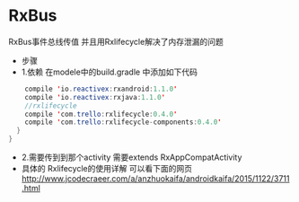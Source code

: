 # RxBus
RxBus事件总线传值  并且用Rxlifecycle解决了内存泄漏的问题


* 步骤
* 1.依赖 在modele中的build.gradle 中添加如下代码


```java
    compile 'io.reactivex:rxandroid:1.1.0'
    compile 'io.reactivex:rxjava:1.1.0'
    //rxlifecycle
    compile 'com.trello:rxlifecycle:0.4.0'
    compile 'com.trello:rxlifecycle-components:0.4.0'
  }
}
```

* 2.需要传到到那个activity 需要extends RxAppCompatActivity
* 具体的 Rxlifecycle的使用详解 可以看下面的网页
 http://www.jcodecraeer.com/a/anzhuokaifa/androidkaifa/2015/1122/3711.html
 
 
 
